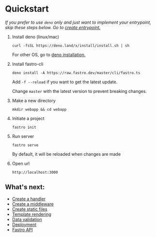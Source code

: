 # Quickstart

*If you prefer to use `deno` only and just want to implement your entrypoint, skip these steps below. Go to [create entrypoint.](entrypoint.md)*


1. Install deno (linux/mac)
    ```
    curl -fsSL https://deno.land/x/install/install.sh | sh
    ```

    For other OS, go to [deno installation.](https://deno.land/manual/getting_started/installation)

2. Install fastro-cli

    ```
    deno install -A https://raw.fastro.dev/master/cli/fastro.ts
    ```

    Add `-f --reload` if you want to get the latest update. 
    
    Change `master` with the latest version to prevent breaking changes.


3. Make a new directory
    ```
    mkdir webapp && cd webapp
    ```

4. Initiate a project

    ```
    fastro init
    ```

5. Run server

    ```
    fastro serve
    ```
    By default, it will be reloaded when changes are made

6. Open url
    ```
    http://localhost:3000
    ```

## What's next:
- [Create a handler](handler.md)
- [Create a middleware](middleware.md)
- [Create static files](static.md)
- [Template rendering](rendering.md)
- [Data validation](validation.md)
- [Deployment](deployment.md)
- [Fastro API](api.md)
